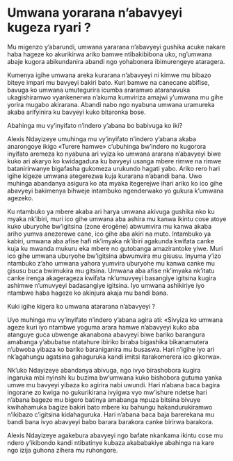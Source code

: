 # Umwana yorarana n’abavyeyi kugeza ryari ?

Mu migenzo y’abarundi, umwana yararana n’abavyeyi gushika acuke nakare haba hageze ko akurikirwa ariko bamwe ntibakibibona uko, ng’umwana abaje kugora abikundanira abandi ngo yohabonera ibimurengeye ataragera.

Kumenya igihe umwana areka kurarana n’abavyeyi ni kimwe mu bibazo biteye impari mu bavyeyi bakiri bato. Kuri bamwe na canecane abifise, bavuga ko umwana umutegurira icumba araramwo ataranavuka ukagishiramwo vyankenerwa n’akuma kumviriza amajwi y’umwana mu gihe yorira mugabo akirarana. Abandi nabo ngo nyabuna umwana uramureka akaba arifyinira ku bavyeyi kuko bitaronka bose.

Abahinga mu vy’inyifato n’indero y’abana bo babivuga ko iki?

Alexis Ndayizeye umuhinga mu vy’inyifato n’indero y’abana akaba anarongoye ikigo «Turere hamwe» c’ubuhinga bw’indero no kugorora inyifato aremeza ko nyabuna ari vyiza ko umwana ararana n’abavyeyi biwe kuko ari akaryo ko kwidagadura ku bavyeyi usanga mbere rimwe na rimwe batanirirwanye bigafasha gukomeza urukundo hagati yabo. Ariko rero hari igihe kigeze umwana ategerezwa kuja kurarana n’abandi bana. Uwo muhinga abandanya asigura ko ata myaka itegerejwe ihari ariko ko ico gihe abavyeyi bakimenya bihweje intambuko ngenderwako yo gukura k’umwana agezeko.

Ku ntambuko ya mbere akaba ari harya umwana akivuga gushika nko ku myaka nk’ibiri, muri ico gihe umwana aba ashira mu kanwa ikintu cose atoye kuko uburyohe bw’igitsina (zone érogène) abwumvira mu kanwa akaba ariho yumva anezerewe cane, ico gihe aba akiri na muto. Intambuko ya kabiri, umwana aba afise hafi nk’imyaka nk’ibiri agakunda kwifata canke kuja ku mwanda mukuru eka mbere no gutobanga amazirantoke yiwe. Muri ico gihe umwana uburyohe bw’igitsina abwumvira mu gisusu. Inyuma y’izo ntambuko z’aho umwana yahora yumvira uburyohe mu kanwa canke mu gisusu buca bwimukira mu gitsina. Umwana aba afise nk’imyaka nk’itatu canke irenga akagerageza kwifata nk’umuvyeyi basangiye igitsina kugira ashimwe n’umuvyeyi badasangiye igitsina. Iyo umwana ashikiriye iyo ntambwe haba hageze ko akinjura akaja mu bandi bana.

Kuki igihe kigera ko umwana atararana n’abavyeyi ?

Uyo muhinga mu vy’inyifato n’indero y’abana agira ati: «Sivyiza ko umwana ageze kuri iyo ntambwe yoguma arara hamwe n’abavyeyi kuko aba atanguye guca ubwenge akanabona abavyeyi biwe bariko barangura amabanga y’abubatse ntatahure ibiriko biraba bigashika bikanamutera n’ubwoba yibaza ko bariko baraniganira mu busaswa. Hari n’igihe iyo ari nk’agahungu agatsina gahaguruka kandi imitsi itarakomerera ico gikorwa».

Nk’uko Ndayizeye abandanya abivuga, ngo ivyo birashobora kugira ingaruka mbi nyinshi ku buzima bw’umwana kuko bishobora gutuma yanka umwe mu bavyeyi yibaza ko agirira nabi uwundi. Hari n’abana baca bagira ingorane zo kwiga no gukurikirana ivyigwa vyo mw’ishure ndetse hari n’abana bageze mu bigero batinya amabanga mpuza bitsina bivuye kwihahamuka bagize bakiri bato mbere ku bahungu hakandurukiramwo n’ikibazo c’igitsina kidahaguruka. Hari n’abana baca baja barerekana mu bandi bana ivyo abavyeyi babo barara barakora canke birirwa barakora.

Alexis Ndayizeye agakebura abavyeyi ngo bafate nkankama ikintu cose mu ndero y’ikibondo   kandi ntibatinye kubaza akababakiye abahinga na kare ngo izija guhona zihera mu ruhongore.